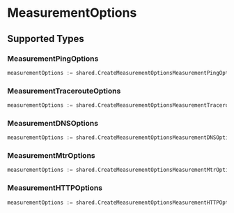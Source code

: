 # MeasurementOptions


## Supported Types

### MeasurementPingOptions

```go
measurementOptions := shared.CreateMeasurementOptionsMeasurementPingOptions(shared.MeasurementPingOptions{/* values here */})
```

### MeasurementTracerouteOptions

```go
measurementOptions := shared.CreateMeasurementOptionsMeasurementTracerouteOptions(shared.MeasurementTracerouteOptions{/* values here */})
```

### MeasurementDNSOptions

```go
measurementOptions := shared.CreateMeasurementOptionsMeasurementDNSOptions(shared.MeasurementDNSOptions{/* values here */})
```

### MeasurementMtrOptions

```go
measurementOptions := shared.CreateMeasurementOptionsMeasurementMtrOptions(shared.MeasurementMtrOptions{/* values here */})
```

### MeasurementHTTPOptions

```go
measurementOptions := shared.CreateMeasurementOptionsMeasurementHTTPOptions(shared.MeasurementHTTPOptions{/* values here */})
```

